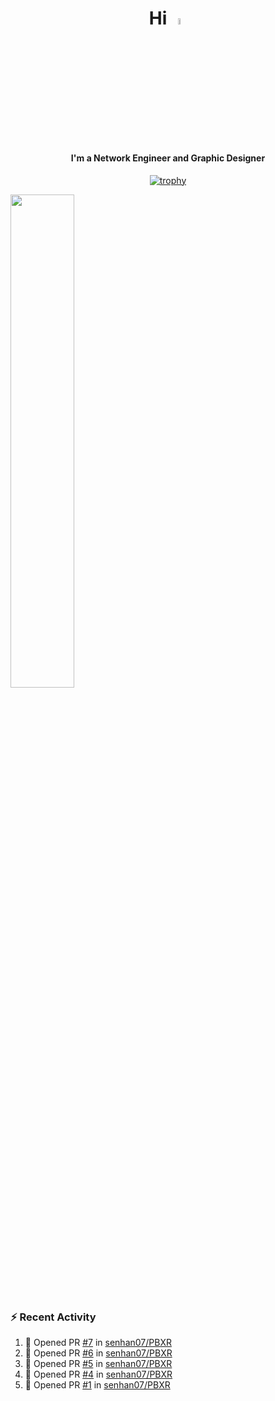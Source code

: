 <h1 align="center">Hi <img src="https://i.gifer.com/origin/e0/e08f73642d422d94483c0ca96f737ac2.webp" style="width: 5%;"></h1>
<h4 align="center">I'm a Network Engineer and Graphic Designer </h3>

<div align="center">
  
  [![trophy](https://github-profile-trophy.vercel.app/?username=senhan07&theme=gitdimmed&no-frame=true&no-bg=true&margin-w=15)](https://github.com/ryo-ma/github-profile-trophy)

</div>

<div align="left">
  <img src="https://github-readme-stats.vercel.app/api?username=senhan07&show_icons=true&show_icons=true&hide_border=true&show=reviews,prs_merged,prs_merged_percentage&custom_title=My%20Stats&theme=github_dark" width="45%">
</div>

<img src="https://user-images.githubusercontent.com/74038190/212284100-561aa473-3905-4a80-b561-0d28506553ee.gif" style="width: 9999px; height: 7px;">

### :zap: Recent Activity

<!--START_SECTION:activity-->
1. 💪 Opened PR [#7](undefined) in [senhan07/PBXR](https://github.com/senhan07/PBXR)
2. 💪 Opened PR [#6](undefined) in [senhan07/PBXR](https://github.com/senhan07/PBXR)
3. 💪 Opened PR [#5](undefined) in [senhan07/PBXR](https://github.com/senhan07/PBXR)
4. 💪 Opened PR [#4](undefined) in [senhan07/PBXR](https://github.com/senhan07/PBXR)
5. 💪 Opened PR [#1](undefined) in [senhan07/PBXR](https://github.com/senhan07/PBXR)
<!--END_SECTION:activity-->
